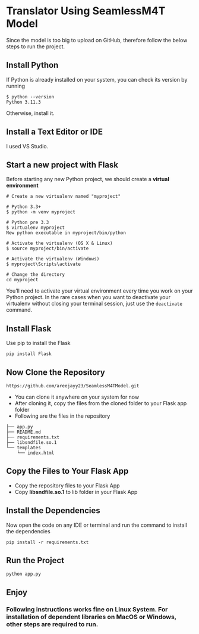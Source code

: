 # Translator Using SeamlessM4T Model

Since the model is too big to upload on GitHub, therefore follow the below steps to run the project.

## Install Python
If Python is already installed on your system, you can check its version by running
```
$ python --version
Python 3.11.3
```
Otherwise, install it.
## Install a Text Editor or IDE
I used VS Studio.

## Start a new project with Flask
Before starting any new Python project, we should create a **virtual environment**
```
# Create a new virtualenv named "myproject"

# Python 3.3+
$ python -m venv myproject

# Python pre 3.3
$ virtualenv myproject
New python executable in myproject/bin/python

# Activate the virtualenv (OS X & Linux)
$ source myproject/bin/activate

# Activate the virtualenv (Windows)
$ myproject\Scripts\activate

# Change the directory
cd myproject
```
You’ll need to activate your virtual environment every time you work on your Python project. In the rare cases when you want to deactivate your virtualenv without closing your terminal session, just use the `deactivate` command.

## Install Flask
Use pip to install the Flask
```
pip install Flask 
```
## Now Clone the Repository
```
https://github.com/areejayy23/SeamlessM4TModel.git
```
- You can clone it anywhere on your system for now
-  After cloning it, copy the files from the cloned folder to your Flask app folder
-  Following are the files in the repository
```
├── app.py
├── README.md
├── requirements.txt
├── libsndfile.so.1
└── templates
    └── index.html
```
## Copy the Files to Your Flask App
- Copy the repository files to your Flask App
- Copy **libsndfile.so.1** to lib folder in your Flask App
## Install the Dependencies
Now open the code on any IDE or terminal and run the command to install the dependencies
```
pip install -r requirements.txt
```
## Run the Project

```
python app.py
```

## Enjoy
### Following instructions works fine on Linux System. For installation of dependent libraries on MacOS or Windows, other steps are required to run.
